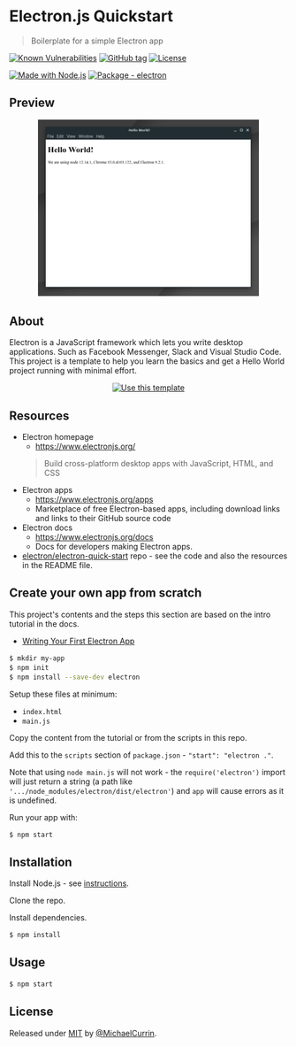 # Electron.js Quickstart
> Boilerplate for a simple Electron app

[![Known Vulnerabilities](https://snyk.io/test/github/MichaelCurrin/electron-quickstart/badge.svg?targetFile=package.json)](https://snyk.io/test/github/MichaelCurrin/electron-quickstart?targetFile=package.json)
[![GitHub tag](https://img.shields.io/github/tag/MichaelCurrin/electron-quickstart?include_prereleases=&sort=semver)](https://github.com/MichaelCurrin/electron-quickstart/releases/)
[![License](https://img.shields.io/badge/License-MIT-blue)](#license)

[![Made with Node.js](https://img.shields.io/badge/Node.js->=12-blue?logo=node.js&logoColor=white)](https://nodejs.org "Node.js homepage")
[![Package - electron](https://img.shields.io/github/package-json/dependency-version/MichaelCurrin/electron-quickstart/dev/electron?logo=electron&logoColor=white)](https://www.npmjs.com/package/electron)


## Preview

<div align=center>
    <img src="sample.png" alt="sample screenshot" title="sample screenshot" width="400" />
</div>


## About

Electron is a JavaScript framework which lets you write desktop applications. Such as Facebook Messenger, Slack and Visual Studio Code. This project is a template to help you learn the basics and get a Hello World project running with minimal effort.

<div align="center">

[![Use this template](https://img.shields.io/badge/Generate-Use_this_template-2ea44f?style=for-the-badge)](https://github.com/MichaelCurrin/electron-quickstart/generate)

</div>


## Resources

- Electron homepage 
    - https://www.electronjs.org/
    >  Build cross-platform desktop apps with JavaScript, HTML, and CSS
- Electron apps
    - https://www.electronjs.org/apps
    - Marketplace of free Electron-based apps, including download links and links to their GitHub source code
- Electron docs 
    - https://www.electronjs.org/docs
    - Docs for developers making Electron apps.
- [electron/electron-quick-start](https://github.com/electron/electron-quick-start) repo - see the code and also the resources in the README file.


## Create your own app from scratch

This project's contents and the steps this section are based on the intro tutorial in the docs.

- [Writing Your First Electron App](https://www.electronjs.org/docs/tutorial/first-app)

```sh
$ mkdir my-app
$ npm init
$ npm install --save-dev electron
```

Setup these files at minimum:

- `index.html`
- `main.js`

Copy the content from the tutorial or from the scripts in this repo.

Add this to the `scripts` section of `package.json` - `"start": "electron ."`. 

Note that using `node main.js` will not work - the `require('electron')` import will just return a string (a path like `'.../node_modules/electron/dist/electron'`) and `app` will cause errors as it is undefined.

Run your app with:

```sh
$ npm start
```


## Installation

Install Node.js - see [instructions](https://gist.github.com/aa1fc56419a355972b96bce23f3bccba).

Clone the repo.

Install dependencies.

```sh
$ npm install
```


## Usage

```sh
$ npm start
```


## License

Released under [MIT](/LICENSE) by [@MichaelCurrin](https://github.com/MichaelCurrin).
